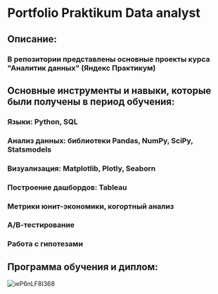 # Portfolio Praktikum Data analyst

## Описание:
### В репозитории представлены основные проекты курса "Аналитик данных" (Яндекс Практикум)

## Основные инструменты и навыки, которые были получены в период обучения:
### Языки: Python, SQL
### Анализ данных: библиотеки Pandas, NumPy, SciPy, Statsmodels
### Визуализация: Matplotlib, Plotly, Seaborn
### Построение дашбордов: Tableau
### Метрики юнит-экономики, когортный анализ
### А/В-тестирование
### Работа с гипотезами

## Программа обучения и диплом:
![wP6nLF8I368](https://github.com/evseeva95/Portfolio-Praktikum/assets/155764106/3e778232-7893-48df-b002-3566e2eba040)





